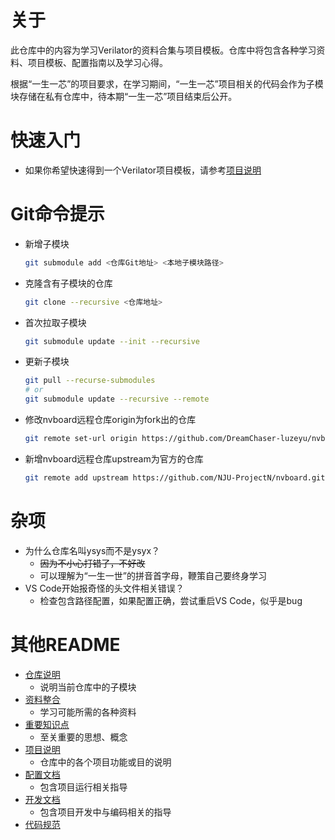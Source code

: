 # 关于
此仓库中的内容为学习Verilator的资料合集与项目模板。仓库中将包含各种学习资料、项目模板、配置指南以及学习心得。

根据“一生一芯”的项目要求，在学习期间，“一生一芯”项目相关的代码会作为子模块存储在私有仓库中，待本期“一生一芯”项目结束后公开。

# 快速入门
- 如果你希望快速得到一个Verilator项目模板，请参考[项目说明](proj_list.md)

# Git命令提示
- 新增子模块
  ```bash
  git submodule add <仓库Git地址> <本地子模块路径>
  ```
- 克隆含有子模块的仓库
  ```bash
  git clone --recursive <仓库地址>
  ```
- 首次拉取子模块
  ```bash
  git submodule update --init --recursive
  ```
- 更新子模块
  ```bash
  git pull --recurse-submodules
  # or
  git submodule update --recursive --remote
  ```  
- 修改nvboard远程仓库origin为fork出的仓库
  ```bash
  git remote set-url origin https://github.com/DreamChaser-luzeyu/nvboard.git
  ```
- 新增nvboard远程仓库upstream为官方的仓库
  ```bash
  git remote add upstream https://github.com/NJU-ProjectN/nvboard.git
  ```
# 杂项
- 为什么仓库名叫ysys而不是ysyx？
  - ~~因为不小心打错了，不好改~~
  - 可以理解为“一生一世”的拼音首字母，鞭策自己要终身学习
- VS Code开始报奇怪的头文件相关错误？
  - 检查包含路径配置，如果配置正确，尝试重启VS Code，似乎是bug
# 其他README
- [仓库说明](repo_README.md)
  - 说明当前仓库中的子模块
- [资料整合](info_collection.md)
  - 学习可能所需的各种资料
- [重要知识点](study_bookmark.md) 
  - 至关重要的思想、概念
- [项目说明](proj_list.md)
  - 仓库中的各个项目功能或目的说明
- [配置文档](config_doc.md)
  - 包含项目运行相关指导
- [开发文档](dev_doc.md)
  - 包含项目开发中与编码相关的指导
- [代码规范](code_style.md)